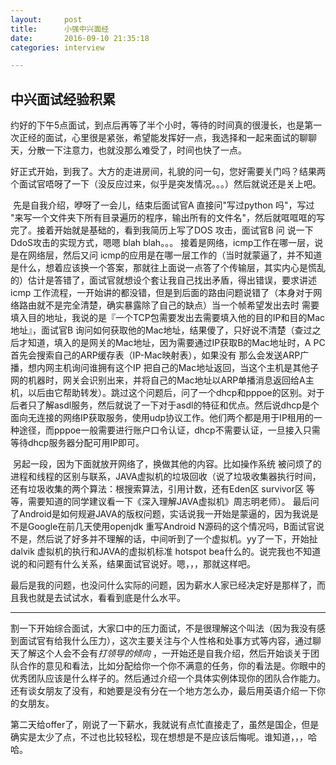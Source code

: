 ```yaml
---
layout:     post
title:      小强中兴面经
date:       2016-09-10 21:35:18
categories: interview

---
```


## 中兴面试经验积累

约好的下午5点面试，到点后再等了半个小时，等待的时间真的很漫长，也是第一次正经的面试，心里很是紧张，希望能发挥好一点，我选择和一起来面试的聊聊天，分散一下注意力，也就没那么难受了，时间也快了一点。

​	好正式开始，到我了。大方的走进房间，礼貌的问一句，您好需要关门吗？结果两个面试官唔呀了一下（没反应过来，似乎是突发情况。。。）然后就说还是关上吧。

​	先是自我介绍，咿呀了一会儿，结束后面试官A 直接问"写过python 吗"，写过 "来写一个文件夹下所有目录遍历的程序，输出所有的文件名"，然后就哐哐哐的写完了。接着开始就是基础的，看到我简历上写了DOS 攻击，面试官B 问 说一下DdoS攻击的实现方式，嗯嗯 blah blah。。。 接着是网络，icmp工作在哪一层，说是在网络层，然后又问 icmp的应用是在哪一层工作的（当时就蒙逼了，并不知道是什么，想着应该换一个答案，那就往上面说一点答了个传输层，其实内心是慌乱的）估计是答错了，面试官就想设个套让我自己找出矛盾，得出错误，要求讲述icmp 工作流程，一开始讲的都没错，但是到后面的路由问题说错了（本身对于网络路由就不是完全清楚，确实暴露除了自己的缺点）当一个帧希望发出去时 需要填入目的地址，我说的是『一个TCP包需要发出去需要填入他的目的IP和目的Mac地址』，面试官B 询问如何获取他的Mac地址，结果傻了，只好说不清楚（查过之后才知道，填入的是网关的Mac地址，因为需要通过IP获取B的Mac地址时，A PC 首先会搜索自己的ARP缓存表（IP-Mac映射表），如果没有 那么会发送ARP广播，想内网主机询问谁拥有这个IP 把自己的Mac地址返回，当这个主机是其他子网的机器时，网关会识别出来，并将自己的Mac地址以ARP单播消息返回给A主机，以后由它帮助转发）。跳过这个问题后，问了一个dhcp和pppoe的区别。对于后者只了解asdl服务，然后就说了一下对于asdl的特征和优点。然后说dhcp是个面向无连接的网络IP获取服务，使用udp协议工作。他们两个都是用于IP租用的一种途径，而pppoe一般需要进行账户口令认证，dhcp不需要认证，一旦接入只需等待dhcp服务器分配可用IP即可。

​	另起一段，因为下面就放开网络了，换做其他的内容。比如操作系统 被问烦了的进程和线程的区别与联系，JAVA虚拟机的垃圾回收（说了垃圾收集器执行时间，还有垃圾收集的两个算法：根搜索算法，引用计数，还有Eden区 survivor区 等等，需要知道的同学建议看一下《深入理解JAVA虚拟机》周志明老师）。 最后问了Android是如何规避JAVA的版权问题，实话说我一开始是蒙逼的，因为我说是不是Google在前几天使用openjdk 重写Android N源码的这个情况吗，B面试官说不是，然后说了好多并不理解的话，中间听到了一个虚拟机。yy了一下，开始扯 dalvik 虚拟机的执行和JAVA的虚拟机标准 hotspot bea什么的。说完我也不知道说的和问题有什么关系，结果面试官说好。嗯，，，那就这样吧。

​	最后是我的问题，也没问什么实际的问题，因为薪水人家已经决定好是那样了，而且我也就是去试试水，看看到底是什么水平。

---

割一下开始综合面试，大家口中的压力面试，不是很理解这个叫法（因为我没有感到面试官有给我什么压力），这次主要关注与个人性格和处事方式等内容，通过聊天了解这个人会不会有*打领导的倾向* ，一开始还是自我介绍，然后开始谈关于团队合作的意见和看法，比如分配给你一个你不满意的任务，你的看法是。你眼中的优秀团队应该是什么样子的。然后通过介绍一个具体实例体现你的团队合作能力。还有谈女朋友了没有，和她要是没有分在一个地方怎么办，最后用英语介绍一下你的女朋友。

第二天给offer了，刚说了一下薪水，我就说有点忙直接走了，虽然是国企，但是确实是太少了点，不过也比较轻松，现在想想是不是应该后悔呢。谁知道，，，哈哈。